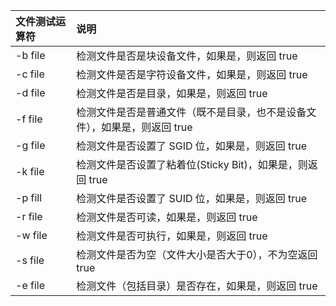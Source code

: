 

|文件测试运算符|说明|
|:--|:--|
|-b file|检测文件是否是块设备文件，如果是，则返回 true|
|-c file|检测文件是否是字符设备文件，如果是，则返回 true|
|-d file|检测文件是否是目录，如果是，则返回 true|
|-f file|检测文件是否是普通文件（既不是目录，也不是设备文件），如果是，则返回 true|
|-g file|检测文件是否设置了 SGID 位，如果是，则返回 true|
|-k file|检测文件是否设置了粘着位(Sticky Bit)，如果是，则返回 true|
|-p fill|检测文件是否设置了 SUID 位，如果是，则返回 true|
|-r file|检测文件是否可读，如果是，则返回 true|
|-w file|检测文件是否可执行，如果是，则返回 true|
|-s file|检测文件是否为空（文件大小是否大于0），不为空返回 true|
|-e file|检测文件（包括目录）是否存在，如果是，则返回 true|
